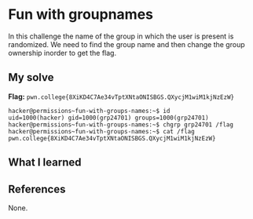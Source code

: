 # Fun with groupnames

In this challenge the name of the group in which the user is present is randomized. We need to find the group name and then
change the group ownership inorder to get the flag.

## My solve
**Flag:** `pwn.college{8XiKD4C7Ae34vTptXNtaONISBGS.QXycjM1wiM1kjNzEzW}`


```
hacker@permissions~fun-with-groups-names:~$ id
uid=1000(hacker) gid=1000(grp24701) groups=1000(grp24701)
hacker@permissions~fun-with-groups-names:~$ chgrp grp24701 /flag
hacker@permissions~fun-with-groups-names:~$ cat /flag
pwn.college{8XiKD4C7Ae34vTptXNtaONISBGS.QXycjM1wiM1kjNzEzW}
```

## What I learned


## References 
None.
